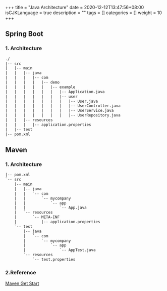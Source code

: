 +++
title = "Java Architecture"
date = 2020-12-12T13:47:56+08:00
isCJKLanguage = true
description = ""
tags = []
categories = []
weight = 10
+++


## Spring Boot
### 1. Architecture
``` txt
./
|-- src
|   |-- main
|   |   |-- java
|   |   |   |-- com
|   |   |   |   |-- demo
|   |   |   |   |   |-- example
|   |   |   |   |   |   |-- Application.java
|   |   |   |   |   |   |-- user
|   |   |   |   |   |   |   |-- User.java
|   |   |   |   |   |   |   |-- UserController.java
|   |   |   |   |   |   |   |-- UserService.java
|   |   |   |   |   |   |   |-- UserRepository.java
|   |   |-- resources
|   |   |   |-- application.properties
|   |-- test
|-- pom.xml

```


## Maven
### 1. Architecture
``` txt
|-- pom.xml
`-- src
    |-- main
    |   |-- java
    |   |   `-- com
    |   |       `-- mycompany
    |   |           `-- app
    |   |               `-- App.java
    |   `-- resources
    |       `-- META-INF
    |           |-- application.properties
    `-- test
        |-- java
        |   `-- com
        |       `-- mycompany
        |           `-- app
        |               `-- AppTest.java
        `-- resources
            `-- test.properties
```

### 2.Reference
[Maven Get Start](https://maven.apache.org/guides/getting-started/index.html)
